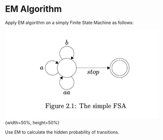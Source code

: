 # EM Algorithm

Apply EM algorithm on a simply Finite State Machine as follows: 

![fsm](fsm.png){width=50%, height=50%}

Use EM to calculate the hidden probability of transitions. 
